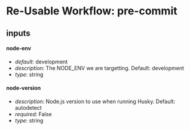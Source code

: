 # Re-Usable Workflow: pre-commit
## inputs
#### node-env
- *default*: development
- *description*: The NODE_ENV we are targetting. Default: development
- *type*: string
#### node-version
- *description*: Node.js version to use when running Husky. Default: autodetect
- *required*: False
- *type*: string